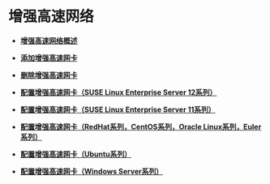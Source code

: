 # 增强高速网络<a name="bms_umn_0038"></a>

-   **[增强高速网络概述](增强高速网络概述.md)**  

-   **[添加增强高速网卡](添加增强高速网卡.md)**  

-   **[删除增强高速网卡](删除增强高速网卡.md)**  

-   **[配置增强高速网卡（SUSE Linux Enterprise Server 12系列）](配置增强高速网卡（SUSE-Linux-Enterprise-Server-12系列）.md)**  

-   **[配置增强高速网卡（SUSE Linux Enterprise Server 11系列）](配置增强高速网卡（SUSE-Linux-Enterprise-Server-11系列）.md)**  

-   **[配置增强高速网卡（RedHat系列，CentOS系列，Oracle Linux系列，Euler系列）](配置增强高速网卡（RedHat系列-CentOS系列-Oracle-Linux系列-Euler系列）.md)**  

-   **[配置增强高速网卡（Ubuntu系列）](配置增强高速网卡（Ubuntu系列）.md)**  

-   **[配置增强高速网卡（Windows Server系列）](配置增强高速网卡（Windows-Server系列）.md)**  


